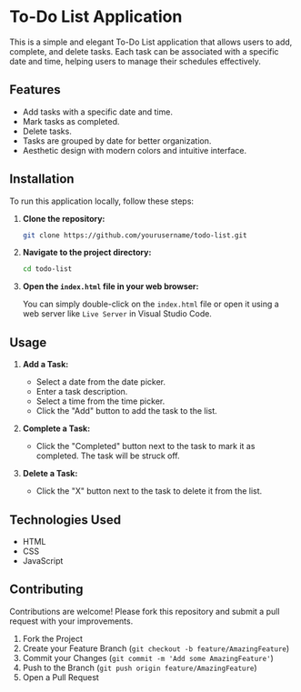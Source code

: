 # To-Do List Application

This is a simple and elegant To-Do List application that allows users to add, complete, and delete tasks. Each task can be associated with a specific date and time, helping users to manage their schedules effectively.

## Features

- Add tasks with a specific date and time.
- Mark tasks as completed.
- Delete tasks.
- Tasks are grouped by date for better organization.
- Aesthetic design with modern colors and intuitive interface.



## Installation

To run this application locally, follow these steps:

1. **Clone the repository:**

    ```bash
    git clone https://github.com/yourusername/todo-list.git
    ```

2. **Navigate to the project directory:**

    ```bash
    cd todo-list
    ```

3. **Open the `index.html` file in your web browser:**

    You can simply double-click on the `index.html` file or open it using a web server like `Live Server` in Visual Studio Code.

## Usage

1. **Add a Task:**
   - Select a date from the date picker.
   - Enter a task description.
   - Select a time from the time picker.
   - Click the "Add" button to add the task to the list.

2. **Complete a Task:**
   - Click the "Completed" button next to the task to mark it as completed. The task will be struck off.

3. **Delete a Task:**
   - Click the "X" button next to the task to delete it from the list.

## Technologies Used

- HTML
- CSS
- JavaScript

## Contributing

Contributions are welcome! Please fork this repository and submit a pull request with your improvements.

1. Fork the Project
2. Create your Feature Branch (`git checkout -b feature/AmazingFeature`)
3. Commit your Changes (`git commit -m 'Add some AmazingFeature'`)
4. Push to the Branch (`git push origin feature/AmazingFeature`)
5. Open a Pull Request



